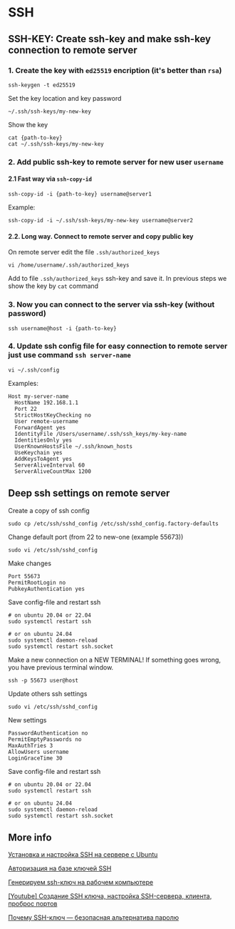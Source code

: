 # SSH

## SSH-KEY: Create ssh-key and make ssh-key connection to remote server

### 1. Create the key with `ed25519` encription (it's better than `rsa`)

    ssh-keygen -t ed25519

Set the key location and key password

    ~/.ssh/ssh-keys/my-new-key

Show the key

    cat {path-to-key}
    cat ~/.ssh/ssh-keys/my-new-key

### 2. Add public ssh-key to remote server for new user `username`

#### 2.1 Fast way via `ssh-copy-id`

    ssh-copy-id -i {path-to-key} username@server1

Example: 

    ssh-copy-id -i ~/.ssh/ssh-keys/my-new-key username@server2

#### 2.2. Long way. Connect to remote server and copy public key

On remote server edit the file `.ssh/authorized_keys`

    vi /home/username/.ssh/authorized_keys

Add to file `.ssh/authorized_keys` ssh-key and save it. In previous steps we show the key by `cat` command


### 3. Now you can connect to the server via ssh-key (without password)

    ssh username@host -i {path-to-key}

### 4. Update ssh config file for easy connection to remote server just use command `ssh server-name`

    vi ~/.ssh/config

Examples: 
```
Host my-server-name
  HostName 192.168.1.1
  Port 22
  StrictHostKeyChecking no
  User remote-username
  ForwardAgent yes
  IdentityFile /Users/username/.ssh/ssh_keys/my-key-name
  IdentitiesOnly yes
  UserKnownHostsFile ~/.ssh/known_hosts
  UseKeychain yes
  AddKeysToAgent yes
  ServerAliveInterval 60
  ServerAliveCountMax 1200
```

## Deep ssh settings on remote server


Create a copy of ssh config

    sudo cp /etc/ssh/sshd_config /etc/ssh/sshd_config.factory-defaults

Change default port (from 22 to new-one (example 55673))

    sudo vi /etc/ssh/sshd_config

Make changes

    Port 55673
    PermitRootLogin no
    PubkeyAuthentication yes

Save config-file and restart ssh

```
# on ubuntu 20.04 or 22.04
sudo systemctl restart ssh

# or on ubuntu 24.04
sudo systemctl daemon-reload
sudo systemctl restart ssh.socket
```

Make a new connection on a NEW TERMINAL! If something goes wrong, you have previous terminal window.

    ssh -p 55673 user@host


Update others ssh settings

    sudo vi /etc/ssh/sshd_config

New settings

    PasswordAuthentication no
    PermitEmptyPasswords no
    MaxAuthTries 3
    AllowUsers username 
    LoginGraceTime 30

Save config-file and restart ssh

```
# on ubuntu 20.04 or 22.04
sudo systemctl restart ssh

# or on ubuntu 24.04
sudo systemctl daemon-reload
sudo systemctl restart ssh.socket
```


## More info

[Установка и настройка SSH на сервере с Ubuntu](https://selectel.ru/blog/ssh-ubuntu-setup/)

[Авторизация на базе ключей SSH](https://selectel.ru/blog/ssh-authentication/)

[Генерируем ssh-ключ на рабочем компьютере](https://selectel.ru/blog/tutorials/how-to-generate-ssh/)

[[Youtube] Создание SSH ключа, настройка SSH-сервера, клиента, проброс портов](https://www.youtube.com/watch?v=dy_XaQOJnPw)

[Почему SSH-ключ — безопасная альтернатива паролю](https://selectel.ru/blog/ssh-keys/)
